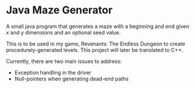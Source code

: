 # Java Maze Generator

A small java program that generates a maze with a beginning and end given x and y dimensions and an
optional seed value.

This is to be used in my game, Revenants: The Endless Dungeon to create procedurely-generated levels.
This project will later be translated to C++.

Currently, there are two main issues to address:
  - Exception handling in the driver
  - Null-pointers when generating dead-end paths
